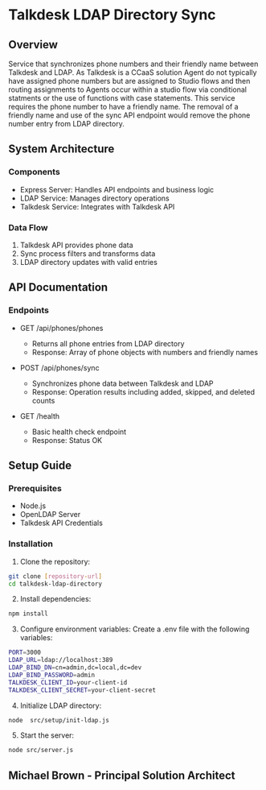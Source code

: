 # Talkdesk LDAP Directory Sync

## Overview
Service that synchronizes phone numbers and their friendly name between Talkdesk and LDAP. As Talkdesk is a CCaaS solution Agent do not typically have assigned phone numbers but are assigned to Studio flows and then routing assignments to Agents occur within a studio flow via conditional statments or the use of functions with case statements. This service requires the phone number to have a friendly name. The removal of a friendly name and use of the sync API endpoint would remove the phone number entry from LDAP directory.

## System Architecture
### Components
- Express Server: Handles API endpoints and business logic
- LDAP Service: Manages directory operations
- Talkdesk Service: Integrates with Talkdesk API

### Data Flow
1. Talkdesk API provides phone data
2. Sync process filters and transforms data
3. LDAP directory updates with valid entries

## API Documentation
### Endpoints
- GET /api/phones/phones
  - Returns all phone entries from LDAP directory
  - Response: Array of phone objects with numbers and friendly names

- POST /api/phones/sync
  - Synchronizes phone data between Talkdesk and LDAP
  - Response: Operation results including added, skipped, and deleted counts

- GET /health
  - Basic health check endpoint
  - Response: Status OK

## Setup Guide
### Prerequisites
- Node.js
- OpenLDAP Server
- Talkdesk API Credentials

### Installation
1. Clone the repository:
```bash
git clone [repository-url]
cd talkdesk-ldap-directory
```

2. Install dependencies:
```bash
npm install
```

3. Configure environment variables:
Create a .env file with the following variables:
```bash
PORT=3000
LDAP_URL=ldap://localhost:389
LDAP_BIND_DN=cn=admin,dc=local,dc=dev
LDAP_BIND_PASSWORD=admin
TALKDESK_CLIENT_ID=your-client-id
TALKDESK_CLIENT_SECRET=your-client-secret
```

4. Initialize LDAP directory:
```bash
node  src/setup/init-ldap.js
```

5. Start the server:
```bash
node src/server.js
```

## Michael Brown - Principal Solution Architect
